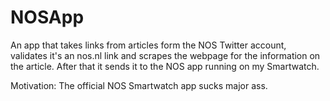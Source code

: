 # NOSApp

An app that takes links from articles form the NOS Twitter account, validates it's an nos.nl link and scrapes the webpage for the information on the article.
After that it sends it to the NOS app running on my Smartwatch. 

Motivation: The official NOS Smartwatch app sucks major ass.
